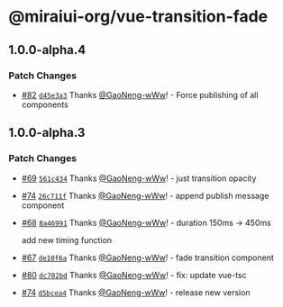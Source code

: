# @miraiui-org/vue-transition-fade

## 1.0.0-alpha.4

### Patch Changes

- [#82](https://github.com/GaoNeng-wWw/mirai-ui/pull/82) [`d45e3a3`](https://github.com/GaoNeng-wWw/mirai-ui/commit/d45e3a39c1fe2bf2bb5b4730769628051abd540e) Thanks [@GaoNeng-wWw](https://github.com/GaoNeng-wWw)! - Force publishing of all components

## 1.0.0-alpha.3

### Patch Changes

- [#69](https://github.com/GaoNeng-wWw/mirai-ui/pull/69) [`561c434`](https://github.com/GaoNeng-wWw/mirai-ui/commit/561c434e9dbca1a1f9d6cadaac20963234ef421f) Thanks [@GaoNeng-wWw](https://github.com/GaoNeng-wWw)! - just transition opacity

- [#74](https://github.com/GaoNeng-wWw/mirai-ui/pull/74) [`26c711f`](https://github.com/GaoNeng-wWw/mirai-ui/commit/26c711f4a12c76ef9aa8f9efa130ac5556abdc32) Thanks [@GaoNeng-wWw](https://github.com/GaoNeng-wWw)! - append publish message component

- [#68](https://github.com/GaoNeng-wWw/mirai-ui/pull/68) [`8a46991`](https://github.com/GaoNeng-wWw/mirai-ui/commit/8a46991826150eaed5653d161665738f0918f250) Thanks [@GaoNeng-wWw](https://github.com/GaoNeng-wWw)! - duration 150ms -> 450ms

  add new timing function

- [#67](https://github.com/GaoNeng-wWw/mirai-ui/pull/67) [`de10f6a`](https://github.com/GaoNeng-wWw/mirai-ui/commit/de10f6aa3da23aa581eb7b0340e71e2c12228b09) Thanks [@GaoNeng-wWw](https://github.com/GaoNeng-wWw)! - fade transition component

- [#80](https://github.com/GaoNeng-wWw/mirai-ui/pull/80) [`dc702bd`](https://github.com/GaoNeng-wWw/mirai-ui/commit/dc702bd61c66213385a4af3e084be9b46355ae5f) Thanks [@GaoNeng-wWw](https://github.com/GaoNeng-wWw)! - fix: update vue-tsc

- [#74](https://github.com/GaoNeng-wWw/mirai-ui/pull/74) [`d5bcea4`](https://github.com/GaoNeng-wWw/mirai-ui/commit/d5bcea4df932b0f6b7822fea835f5e12938640f1) Thanks [@GaoNeng-wWw](https://github.com/GaoNeng-wWw)! - release new version
